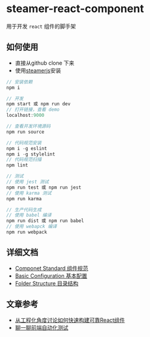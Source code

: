 # steamer-react-component

用于开发 `react` 组件的脚手架


## 如何使用

* 直接从github clone 下来
* 使用[steamerjs](https://github.com/SteamerTeam/steamerjs)安装

```javascript
// 安装依赖
npm i

// 开发
npm start 或 npm run dev
// 打开链接，查看 demo
localhost:9000

// 查看开发环境源码
npm run source

// 代码规范安装
npm i -g eslint
npm i -g stylelint
// 代码规范扫描
npm lint

// 测试
// 使用 jest 测试
npm run test 或 npm run jest
// 使用 karma 测试
npm run karma

// 生产代码生成
// 使用 babel 编译
npm run dist 或 npm run babel
// 使用 webapck 编译
npm run webpack

```


## 详细文档
* [Componet Standard 组件规范](https://github.com/SteamerTeam/steamer-react-component/wiki/Componet-Standard-%E7%BB%84%E4%BB%B6%E8%A7%84%E8%8C%83)
* [Basic Configuration 基本配置](https://github.com/SteamerTeam/steamer-react-component/wiki/Basic-Configuration-%E5%9F%BA%E6%9C%AC%E9%85%8D%E7%BD%AE)
* [Folder Structure 目录结构](https://github.com/SteamerTeam/steamer-react-component/wiki/Folder-Structure-%E7%9B%AE%E5%BD%95%E7%BB%93%E6%9E%84)

## 文章参考
* [从工程化角度讨论如何快速构建可靠React组件](https://github.com/lcxfs1991/blog/issues/18)
* [聊一聊前端自动化测试](https://github.com/tmallfe/tmallfe.github.io/issues/37)